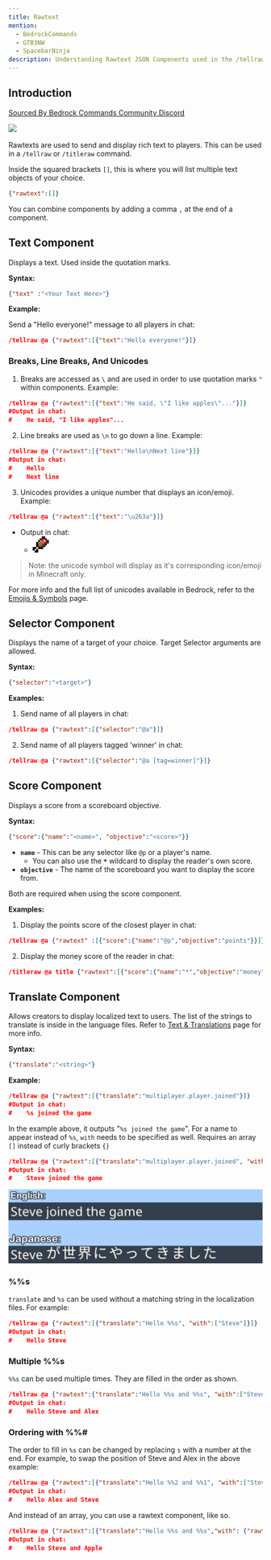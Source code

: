 ```yaml
---
title: Rawtext
mention:
  - BedrockCommands
  - GTB3NW
  - SpacebarNinja
description: Understanding Rawtext JSON Components used in the /tellraw  and /titleraw commands.
---
```


## Introduction

[Sourced By Bedrock Commands Community Discord](https://discord.gg/SYstTYx5G5)

![](/assets/images/documentation/tellrawshow.png)

Rawtexts are used to send and display rich text to players. This can be used in a `/tellraw` or `/titleraw` command.

Inside the squared brackets `[]`, this is where you will list multiple text objects of your choice.

```json
{"rawtext":[]}
```

You can combine components by adding a comma ` , ` at the end of a component.

## Text Component

Displays a text. Used inside the quotation marks.

**Syntax:**

```json
{"text" :"<Your Text Here>"}
```

**Example:**

Send a "Hello everyone!" message to all players in chat:

```json
/tellraw @a {"rawtext":[{"text":"Hello everyone!"}]}
```

### Breaks, Line Breaks, And Unicodes

1. Breaks are accessed as ` \ ` and are used in order to use quotation marks ` " ` within components. Example:

```json
/tellraw @a {"rawtext":[{"text":"He said, \"I like apples\"..."}]}
#Output in chat:
#    He said, "I like apples"...
```

2. Line breaks are used as ` \n ` to go down a line. Example:

```json
/tellraw @a {"rawtext":[{"text":"Hello\nNext line"}]}
#Output in chat:
#    Hello
#    Next line
```

3. Unicodes provides a unique number that displays an icon/emoji. Example:

```json
/tellraw @a {"rawtext":[{"text":"\u263a"}]}
```
- Output in chat:
    - ![](/assets/images/concepts/emojis/hud/food.png)
> Note: the unicode symbol will display as it's corresponding icon/emoji in Minecraft only.

For more info and the full list of unicodes available in Bedrock, refer to the [Emojis & Symbols](/concepts/emojis) page.

## Selector Component

Displays the name of a target of your choice. Target Selector arguments are allowed.

**Syntax:**

```json
{"selector":"<target>"}
```

**Examples:**

1. Send name of all players in chat:
```json
/tellraw @a {"rawtext":[{"selector":"@a"}]}
```
2. Send name of all players tagged 'winner' in chat:
```json
/tellraw @a {"rawtext":[{"selector":"@a [tag=winner]"}]}
```

## Score Component

Displays a score from a scoreboard objective.

**Syntax:**
```json
{"score":{"name":"<name>", "objective":"<score>"}}
```

- **` name `** - This can be any selector like `@p` or a player's name.
    - You can also use the **` * `** wildcard to display the reader's own score.
- **` objective `** - The name of the scoreboard you want to display the score from.

Both are required when using the score component.

**Examples:**

1. Display the points score of the closest player in chat:
```json
/tellraw @a {"rawtext" :[{"score":{"name":"@p","objective":"points"}}]}
```
2. Display the money score of the reader in chat:
```json
/titleraw @a title {"rawtext":[{"score":{"name":"*","objective":"money"}}]}
```

## Translate Component

Allows creators to display localized text to users. The list of the strings to translate is inside in the language files. Refer to [Text & Translations](https://wiki.bedrock.dev/concepts/text-and-translations) page for more info.

**Syntax:**

```json
{"translate":"<string>"}
```

**Example:**

```json
/tellraw @a {"rawtext":[{"translate":"multiplayer.player.joined"}]}
#Output in chat:
#    %s joined the game
```

In the example above, it outputs "`%s joined the game`". For a name to appear instead of `%s`, ` with ` needs to be specified as well. Requires an array ` [] ` instead of curly brackets ` {} `

```json
/tellraw @a {"rawtext":[{"translate":"multiplayer.player.joined", "with": ["Steve"]}]}
#Output in chat:
#    Steve joined the game
```

![](/assets/images/documentation/tellrawtranslate.png)

### %%s

`translate` and `%s` can be used without a matching string in the localization files. For example:

```json
/tellraw @a {"rawtext":[{"translate":"Hello %%s", "with":["Steve"]}]}
#Output in chat:
#    Hello Steve
```


### Multiple %%s

`%%s` can be used multiple times. They are filled in the order as shown.

```json
/tellraw @a {"rawtext":{"translate":"Hello %%s and %%s", "with":["Steve","Alex"]}]}
#Output in chat:
#    Hello Steve and Alex
```

### Ordering with %%#

The order to fill in ` %s ` can be changed by replacing ` s ` with a number at the end. For example, to swap the position of Steve and Alex in the above example:

```json
/tellraw @a {"rawtext":[{"translate":"Hello %%2 and %%1", "with":["Steve","Alex"]}]}
#Output in chat:
#    Hello Alex and Steve
```

And instead of an array, you can use a rawtext component, like so.

```json
/tellraw @a {"rawtext":[{"translate":"Hello %%s and %%s","with": {"rawtext":[{"text":"Steve"},{"translate":"item.apple.name"}]}}]}
#Output in chat:
#    Hello Steve and Apple
```

